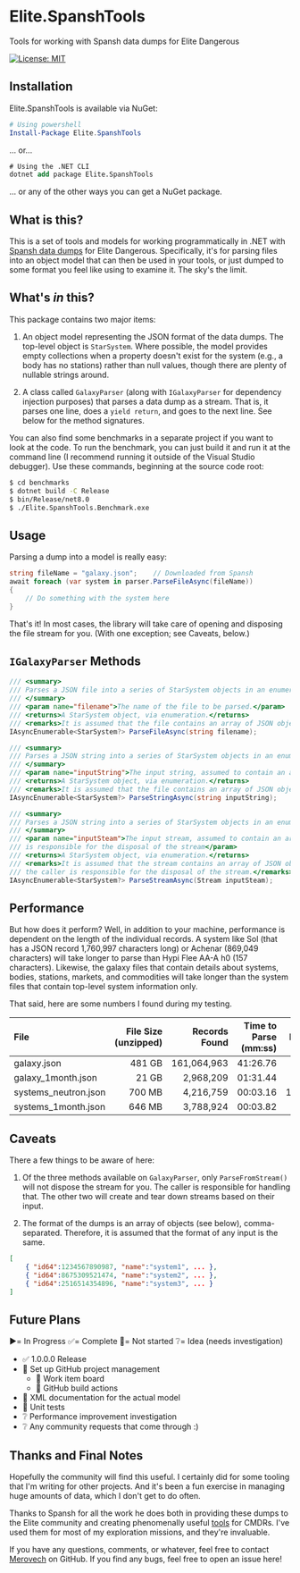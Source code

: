 # Elite.SpanshTools
Tools for working with Spansh data dumps for Elite Dangerous

[![License: MIT](https://img.shields.io/badge/License-MIT-yellow.svg)](https://opensource.org/licenses/MIT)

## Installation
Elite.SpanshTools is available via NuGet:

``` powershell
# Using powershell
Install-Package Elite.SpanshTools
```
... or...
``` ps
# Using the .NET CLI
dotnet add package Elite.SpanshTools
```
... or any of the other ways you can get a NuGet package.

## What is this?
This is a set of tools and models for working programmatically in .NET with [Spansh data dumps](https://www.spansh.co.uk/dumps) for Elite Dangerous.  Specifically, it's for parsing files into an object model that can then be used in your tools, or just dumped to some format you feel like using to examine it.  The sky's the limit.

## What's *in* this?
This package contains two major items:

1. An object model representing the JSON format of the data dumps.  The top-level object is `StarSystem`.  Where possible, the model provides empty collections when a property doesn't exist for the system (e.g., a body has no stations) rather than null values, though there are plenty of nullable strings around.

2. A class called `GalaxyParser` (along with `IGalaxyParser` for dependency injection purposes) that parses a data dump as a stream.  That is, it parses one line, does a `yield return`, and goes to the next line.  See below for the method signatures.

You can also find some benchmarks in a separate project if you want to look at the code.  To run the benchmark, you can just build it and run it at the command line (I recommend running it outside of the Visual Studio debugger).  Use these commands, beginning at the source code root:

``` bash
$ cd benchmarks
$ dotnet build -C Release
$ bin/Release/net8.0
$ ./Elite.SpanshTools.Benchmark.exe
```

## Usage
Parsing a dump into a model is really easy:

``` csharp
string fileName = "galaxy.json";    // Downloaded from Spansh
await foreach (var system in parser.ParseFileAsync(fileName))
{
	// Do something with the system here
}
```

That's it!  In most cases, the library will take care of opening and disposing the file stream for you.  (With one exception; see Caveats, below.)

##  `IGalaxyParser` Methods
``` csharp
/// <summary>
/// Parses a JSON file into a series of StarSystem objects in an enumerated manner.
/// </summary>
/// <param name="filename">The name of the file to be parsed.</param>
/// <returns>A StarSystem object, via enumeration.</returns>
/// <remarks>It is assumed that the file contains an array of JSON objects.</remarks>
IAsyncEnumerable<StarSystem?> ParseFileAsync(string filename);

/// <summary>
/// Parses a JSON string into a series of StarSystem objects in an enumerated manner.
/// </summary>
/// <param name="inputString">The input string, assumed to contain an array.</param>
/// <returns>A StarSystem object, via enumeration.</returns>
/// <remarks>It is assumed that the file contains an array of JSON objects.</remarks>
IAsyncEnumerable<StarSystem?> ParseStringAsync(string inputString);

/// <summary>
/// Parses a JSON string into a series of StarSystem objects in an enumerated manner.
/// </summary>
/// <param name="inputSteam">The input stream, assumed to contain an array. The caller
/// is responsible for the disposal of the stream</param>
/// <returns>A StarSystem object, via enumeration.</returns>
/// <remarks>It is assumed that the stream contains an array of JSON objects.  In addition, 
/// the caller is responsible for the disposal of the stream.</remarks>
IAsyncEnumerable<StarSystem?> ParseStreamAsync(Stream inputSteam);
```

## Performance
But how does it perform?  Well, in addition to your machine, performance is dependent on the length of the individual records.  A system like Sol (that has a JSON record 1,760,997 characters long) or Achenar (869,049 characters) will take longer to parse than Hypi Flee AA-A h0 (157 characters).  Likewise, the galaxy files that contain details about systems, bodies, stations, markets, and commodities will take longer than the system files that contain top-level system information only.

That said, here are some numbers I found during my testing.

| File | File Size (unzipped) | Records Found | Time to Parse (mm:ss) | Records/Sec |
| :--- | -------------------: | ------------: | --------------------: | ----------: |
| galaxy.json | 481 GB | 161,064,963 | 41:26.76 | 64,769.10 |
| galaxy_1month.json | 21 GB | 2,968,209 | 01:31.44 | 32,461.46 |
| systems_neutron.json | 700 MB | 4,216,759 | 00:03.16 | 1,335,504.19 |
| systems_1month.json | 646 MB | 3,788,924 | 00:03.82 | 992,889.16 |

## Caveats
There a few things to be aware of here:

1. Of the three methods available on `GalaxyParser`, only `ParseFromStream()` will not dispose the stream for you.  The caller is responsible for handling that.  The other two will create and tear down streams based on their input.

2. The format of the dumps is an array of objects (see below), comma-separated.  Therefore, it is assumed that the format of any input is the same.
``` json
[
    { "id64":1234567890987, "name":"system1", ... },
    { "id64":8675309521474, "name":"system2", ... },
    { "id64":2516514354896, "name":"system3", ... }
]
```

## Future Plans
:arrow_forward:= In Progress
:white_check_mark:= Complete
:black_square_button:= Not started
:grey_question:= Idea (needs investigation)

* :white_check_mark: 1.0.0.0 Release
* :white_square_button: Set up GitHub project management
  * :white_square_button: Work item board
  * :white_square_button: GitHub build actions
* :white_square_button: XML documentation for the actual model
* :white_square_button: Unit tests
* :grey_question: Performance improvement investigation
* :grey_question: Any community requests that come through :)

## Thanks and Final Notes
Hopefully the community will find this useful.  I certainly did for some tooling that I'm writing for other projects.  And it's been a fun exercise in managing huge amounts of data, which I don't get to do often.

Thanks to Spansh for all the work he does both in providing these dumps to the Elite community and creating phenomenally useful [tools](https://www.spansh.co.uk/plotter) for CMDRs.  I've used them for most of my exploration missions, and they're invaluable.

If you have any questions, comments, or whatever, feel free to contact [Merovech](https://github.com/Merovech) on GitHub.  If you find any bugs, feel free to open an issue here!